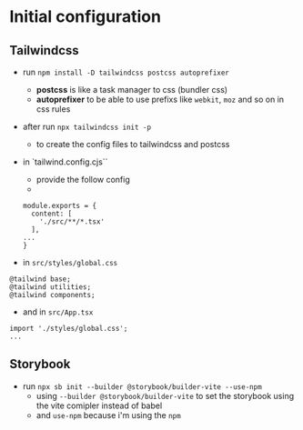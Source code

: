 # Initial configuration
## Tailwindcss
- run `npm install -D tailwindcss postcss autoprefixer`
  - **postcss** is like a task manager to css (bundler css)
  - **autoprefixer** to be able to use prefixs like `webkit`, `moz` and so on in css rules
- after run `npx tailwindcss init -p`
  - to create the config files to tailwindcss and postcss
- in `tailwind.config.cjs``
  - provide the follow config
  - 
  ```
  module.exports = {
    content: [
      './src/**/*.tsx'
    ],
  ...
  }
  ```
  
- in `src/styles/global.css`
```
@tailwind base;
@tailwind utilities;
@tailwind components;

```

- and in `src/App.tsx`
```
import './styles/global.css';
...

```

## Storybook
- run `npx sb init --builder @storybook/builder-vite --use-npm`
  - using `--builder @storybook/builder-vite` to set the storybook using the vite comipler instead of babel 
  - and `use-npm` because i'm using the `npm`
  